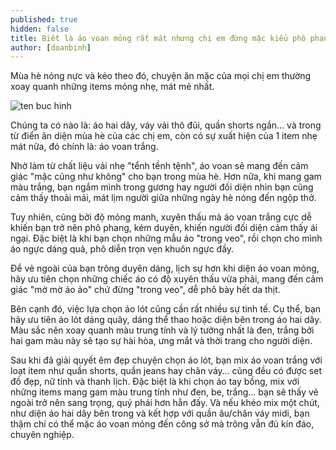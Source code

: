 ```yaml
---
published: true
hidden: false
title: Biết là áo voan mỏng rất mát nhưng chị em đừng mặc kiểu phô phang
author: [doanbinh] 
---
```



Mùa hè nóng nực và kéo theo đó, chuyện ăn mặc của mọi chị em thường xoay quanh những items mỏng nhẹ, mát mẻ nhất. 

![ten buc hinh](https://thumb.guucdn.net/400x225/images.guucdn.net/full/2019/05/22/f270281b8e386fc24bcacfdfbab33b000d85e272.jpg "ten buc hinh")

Chúng ta có nào là: áo hai dây, váy vải thô đũi, quần shorts ngắn… và trong từ điển ăn diện mùa hè của các chị em, còn có sự xuất hiện của 1 item nhẹ mát nữa, đó chính là: áo voan trắng.



Nhờ làm từ chất liệu vải nhẹ "tểnh tềnh tệnh", áo voan sẽ mang đến cảm giác "mặc cũng như không" cho bạn trong mùa hè. Hơn nữa, khi mang gam màu trắng, bạn ngắm mình trong gương hay người đối diện nhìn bạn cũng cảm thấy thoải mái, mát lịm người giữa những ngày hè nóng đến ngộp thở. 



Tuy nhiên, cũng bởi độ mỏng manh, xuyên thấu mà áo voan trắng cực dễ khiến bạn trở nên phô phang, kém duyên, khiến người đối diện cảm thấy ái ngại. Đặc biệt là khi bạn chọn những mẫu áo "trong veo", rồi chọn cho mình áo ngực dáng quả, phô diễn trọn vẹn khuôn ngực đầy.

Để vẻ ngoài của bạn trông duyên dáng, lịch sự hơn khi diện áo voan mỏng, hãy ưu tiên chọn những chiếc áo có độ xuyên thấu vừa phải, mang đến cảm giác "mờ mờ ảo ảo" chứ đừng "trong veo", dễ phô bày hết da thịt.

Bên cạnh đó, việc lựa chọn áo lót cũng cần rất nhiều sự tinh tế. Cụ thể, bạn hãy ưu tiên áo lót dáng quây, dáng thể thao hoặc diện bên trong áo hai dây. Màu sắc nên xoay quanh màu trung tính và lý tưởng nhất là đen, trắng bởi hai gam màu này sẽ tạo sự hài hòa, ưng mắt và thời trang cho người diện.


Sau khi đã giải quyết êm đẹp chuyện chọn áo lót, bạn mix áo voan trắng với loạt item như quần shorts, quần jeans hay chân váy… cũng đều có được set đồ đẹp, nữ tính và thanh lịch. Đặc biệt là khi chọn áo tay bồng, mix với những items mang gam màu trung tính như đen, be, trắng… bạn sẽ thấy vẻ ngoài trở nên sang trọng, quý phái hơn hẳn đấy. Và nếu khéo mix một chút, như diện áo hai dây bên trong và kết hợp với quần âu/chân váy midi, bạn thậm chí có thể mặc áo voan mỏng đến công sở mà trông vẫn đủ kín đáo, chuyên nghiệp.